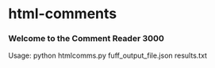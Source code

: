# html-comments
### Welcome to the Comment Reader 3000

Usage: python htmlcomms.py fuff_output_file.json results.txt
